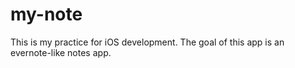 my-note
=======

This is my practice for iOS development. The goal of this app is an evernote-like notes app.
